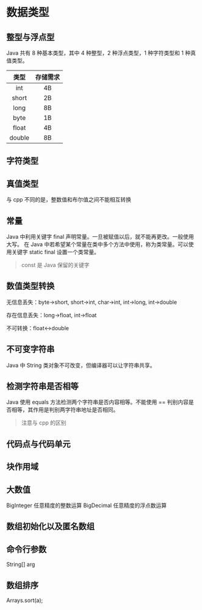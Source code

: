 # 数据类型

## 整型与浮点型

Java 共有 8 种基本类型，其中 4 种整型，2 种浮点类型，1 种字符类型和 1 种真值类型。

| 类型     |     存储需求 |
| :--------: | :--------:| 
| int   |   4B |
| short | 2B |
| long | 8B |
| byte | 1B |
| float | 4B |
| double | 8B |

## 字符类型

## 真值类型

与 cpp 不同的是，整数值和布尔值之间不能相互转换

## 常量

Java 中利用关键字 final 声明常量。一旦被赋值以后，就不能再更改。一般使用大写。
在 Java 中若希望某个常量在类中多个方法中使用，称为类常量。可以使用关键字 static final 设置一个类常量。

> const 是 Java 保留的关键字

## 数值类型转换

无信息丢失：byte->short, short->int, char->int, int->long, int->double

存在信息丢失：long->float, int->float

不可转换：float<->double

## 不可变字符串

Java 中 String 类对象不可改变，但编译器可以让字符串共享。

## 检测字符串是否相等

Java 使用 equals 方法检测两个字符串是否内容相等。不能使用 == 判别内容是否相等，其作用是判别两字符串地址是否相同。

> 注意与 cpp 的区别

## 代码点与代码单元

## 块作用域

## 大数值

BigInteger 任意精度的整数运算
BigDecimal 任意精度的浮点数运算

## 数组初始化以及匿名数组

## 命令行参数

String[] arg

## 数组排序

Arrays.sort(a);